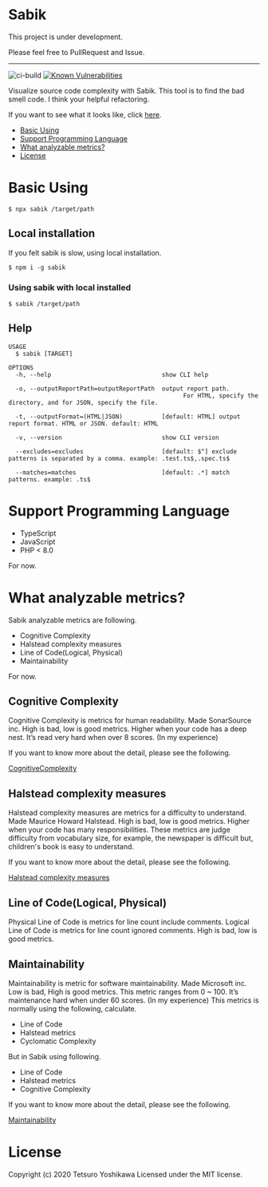 Sabik
===

This project is under development.

Please feel free to PullRequest and Issue.

---

![ci-build](https://github.com/ytetsuro/sabik/workflows/ci-build/badge.svg)
[![Known Vulnerabilities](https://snyk.io/test/github/ytetsuro/sabik/badge.svg)](https://snyk.io/test/github/ytetsuro/sabik)

Visualize source code complexity with Sabik.
This tool is to find the bad smell code.
I think your helpful refactoring.

If you want to see what it looks like, click [here](http://sabik.botch.me/example/).

<!-- toc -->
* [Basic Using](#basic-using)
* [Support Programming Language](#support-programming-language)
* [What analyzable metrics?](#what-analyzable-metrics)
* [License](#license)
<!-- tocstop -->

# Basic Using

```sh-session
$ npx sabik /target/path
```

## Local installation

If you felt sabik is slow, using local installation.

```sh-session
$ npm i -g sabik
```

### Using sabik with local installed

```sh-session
$ sabik /target/path
```

## Help

```sh-session
USAGE
  $ sabik [TARGET]

OPTIONS
  -h, --help                               show CLI help

  -o, --outputReportPath=outputReportPath  output report path.
                                                 For HTML, specify the directory, and for JSON, specify the file.

  -t, --outputFormat=(HTML|JSON)           [default: HTML] output report format. HTML or JSON. default: HTML

  -v, --version                            show CLI version

  --excludes=excludes                      [default: $^] exclude patterns is separated by a comma. example: .test.ts$,.spec.ts$

  --matches=matches                        [default: .*] match patterns. example: .ts$
```

# Support Programming Language

* TypeScript
* JavaScript
* PHP < 8.0

For now.

# What analyzable metrics?

Sabik analyzable metrics are following.

* Cognitive Complexity
* Halstead complexity measures
* Line of Code(Logical, Physical)
* Maintainability

For now.

## Cognitive Complexity

Cognitive Complexity is metrics for human readability.
Made SonarSource inc.
High is bad, low is good metrics.
Higher when your code has a deep nest.
It’s read very hard when over 8 scores. (In my experience)

If you want to know more about the detail, please see the following.

[CognitiveComplexity](https://www.sonarsource.com/docs/CognitiveComplexity.pdf)

## Halstead complexity measures

Halstead complexity measures are metrics for a difficulty to understand.
Made Maurice Howard Halstead.
High is bad, low is good metrics.
Higher when your code has many responsibilities.
These metrics are judge difficulty from vocabulary size, for example, the newspaper is difficult but, children's book is easy to understand.

If you want to know more about the detail, please see the following.

[Halstead complexity measures](http://www.virtualmachinery.com/sidebar2.htm)

## Line of Code(Logical, Physical)

Physical Line of Code is metrics for line count include comments.
Logical Line of Code is metrics for line count ignored comments.
High is bad, low is good metrics.

## Maintainability

Maintainability is metric for software maintainability.
Made Microsoft inc.
Low is bad, High is good metrics.
This metric ranges from 0 ~ 100.
It’s maintenance hard when under 60 scores. (In my experience)
This metrics is normally using the following, calculate.

* Line of Code
* Halstead metrics
* Cyclomatic Complexity

But in Sabik using following.

* Line of Code
* Halstead metrics
* Cognitive Complexity

If you want to know more about the detail, please see the following.

[Maintainability](https://docs.microsoft.com/en-us/visualstudio/code-quality/code-metrics-maintainability-index-range-and-meaning?view=vs-2019)

# License

Copyright (c) 2020 Tetsuro Yoshikawa Licensed under the MIT license.
